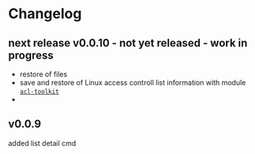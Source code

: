 
# Changelog

## next release v0.0.10 - not yet released - work in progress

- restore of files
- save and restore of Linux access controll list information with module
 [`acl-toolkit`](https://github.com/kr-g/pybcpy/tree/master/pyacltk)
- 

## v0.0.9

added list detail cmd

